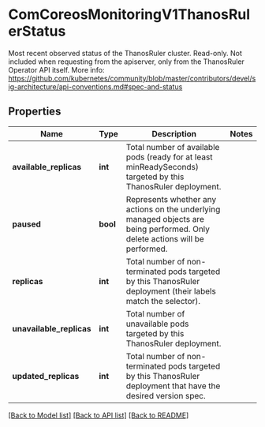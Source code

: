 # ComCoreosMonitoringV1ThanosRulerStatus

Most recent observed status of the ThanosRuler cluster. Read-only. Not included when requesting from the apiserver, only from the ThanosRuler Operator API itself. More info: https://github.com/kubernetes/community/blob/master/contributors/devel/sig-architecture/api-conventions.md#spec-and-status
## Properties
Name | Type | Description | Notes
------------ | ------------- | ------------- | -------------
**available_replicas** | **int** | Total number of available pods (ready for at least minReadySeconds) targeted by this ThanosRuler deployment. | 
**paused** | **bool** | Represents whether any actions on the underlying managed objects are being performed. Only delete actions will be performed. | 
**replicas** | **int** | Total number of non-terminated pods targeted by this ThanosRuler deployment (their labels match the selector). | 
**unavailable_replicas** | **int** | Total number of unavailable pods targeted by this ThanosRuler deployment. | 
**updated_replicas** | **int** | Total number of non-terminated pods targeted by this ThanosRuler deployment that have the desired version spec. | 

[[Back to Model list]](../README.md#documentation-for-models) [[Back to API list]](../README.md#documentation-for-api-endpoints) [[Back to README]](../README.md)


